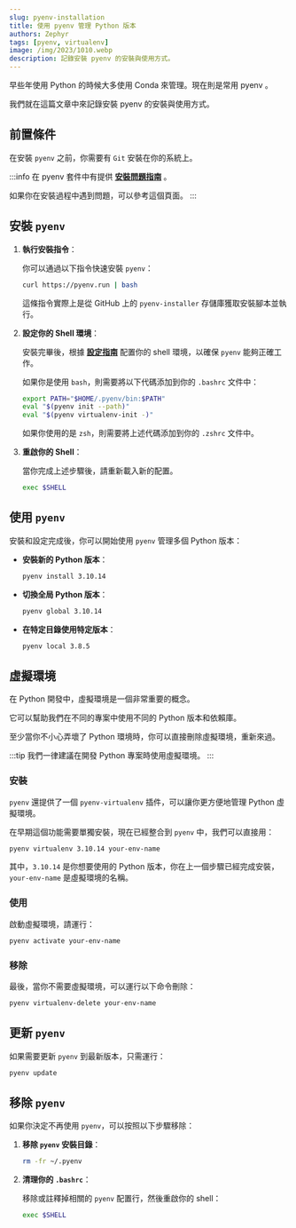 ```yaml
---
slug: pyenv-installation
title: 使用 pyenv 管理 Python 版本
authors: Zephyr
tags: [pyenv, virtualenv]
image: /img/2023/1010.webp
description: 記錄安裝 pyenv 的安裝與使用方式。
---
```


早些年使用 Python 的時候大多使用 Conda 來管理。現在則是常用 pyenv 。

我們就在這篇文章中來記錄安裝 pyenv 的安裝與使用方式。

<!-- truncate -->

## 前置條件

在安裝 `pyenv` 之前，你需要有 `Git` 安裝在你的系統上。

:::info
在 pyenv 套件中有提供 [**安裝問題指南**](https://github.com/pyenv/pyenv/wiki/Common-build-problems) 。

如果你在安裝過程中遇到問題，可以參考這個頁面。
:::

## 安裝 `pyenv`

1. **執行安裝指令**：

   你可以通過以下指令快速安裝 `pyenv`：

   ```bash
   curl https://pyenv.run | bash
   ```

   這條指令實際上是從 GitHub 上的 `pyenv-installer` 存儲庫獲取安裝腳本並執行。

2. **設定你的 Shell 環境**：

   安裝完畢後，根據 [**設定指南**](https://github.com/pyenv/pyenv#set-up-your-shell-environment-for-pyenv) 配置你的 shell 環境，以確保 `pyenv` 能夠正確工作。

   如果你是使用 `bash`，則需要將以下代碼添加到你的 `.bashrc` 文件中：

   ```bash
   export PATH="$HOME/.pyenv/bin:$PATH"
   eval "$(pyenv init --path)"
   eval "$(pyenv virtualenv-init -)"
   ```

   如果你使用的是 `zsh`，則需要將上述代碼添加到你的 `.zshrc` 文件中。

3. **重啟你的 Shell**：

   當你完成上述步驟後，請重新載入新的配置。

   ```bash
   exec $SHELL
   ```

## 使用 `pyenv`

安裝和設定完成後，你可以開始使用 `pyenv` 管理多個 Python 版本：

- **安裝新的 Python 版本**：

  ```bash
  pyenv install 3.10.14
  ```

- **切換全局 Python 版本**：

  ```bash
  pyenv global 3.10.14
  ```

- **在特定目錄使用特定版本**：

  ```bash
  pyenv local 3.8.5
  ```

## 虛擬環境

在 Python 開發中，虛擬環境是一個非常重要的概念。

它可以幫助我們在不同的專案中使用不同的 Python 版本和依賴庫。

至少當你不小心弄壞了 Python 環境時，你可以直接刪除虛擬環境，重新來過。

:::tip
我們一律建議在開發 Python 專案時使用虛擬環境。
:::

### 安裝

`pyenv` 還提供了一個 `pyenv-virtualenv` 插件，可以讓你更方便地管理 Python 虛擬環境。

在早期這個功能需要單獨安裝，現在已經整合到 `pyenv` 中，我們可以直接用：

```bash
pyenv virtualenv 3.10.14 your-env-name
```

其中，`3.10.14` 是你想要使用的 Python 版本，你在上一個步驟已經完成安裝，`your-env-name` 是虛擬環境的名稱。

### 使用

啟動虛擬環境，請運行：

```bash
pyenv activate your-env-name
```

### 移除

最後，當你不需要虛擬環境，可以運行以下命令刪除：

```bash
pyenv virtualenv-delete your-env-name
```

## 更新 `pyenv`

如果需要更新 `pyenv` 到最新版本，只需運行：

```bash
pyenv update
```

## 移除 `pyenv`

如果你決定不再使用 `pyenv`，可以按照以下步驟移除：

1. **移除 `pyenv` 安裝目錄**：

   ```bash
   rm -fr ~/.pyenv
   ```

2. **清理你的 `.bashrc`**：

   移除或註釋掉相關的 `pyenv` 配置行，然後重啟你的 shell：

   ```bash
   exec $SHELL
   ```
